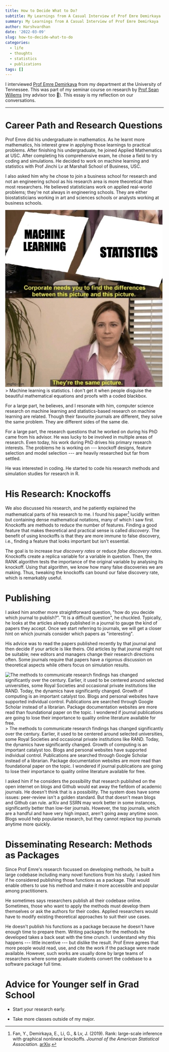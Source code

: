 ```yaml
---
title: How to Decide What to Do?
subtitle: My Learnings from A Casual Interview of Prof Emre Demirkaya
summary: My Learnings from A Casual Interview of Prof Emre Demirkaya
author: Harshvardhan
date: '2022-03-09'
slug: how-to-decide-what-to-do
categories:
  - life
  - thoughts
  - statistics
  - publications
tags: []
---
```


I interviewed [Prof Emre Demirkaya](https://scholar.google.com/citations?user=vCG5bM0AAAAJ&hl=en) from my department at the University of Tennessee. This was part of my seminar course on research by [Prof Sean Willems](https://seanwillems.com/) (my advisor too 🚀). This essay is my reflection on our conversations.

------------------------------------------------------------------------

# Career Path and Research Questions

Prof Emre did his undergraduate in mathematics. As he learnt more mathematics, his interest grew in applying those learnings to practical problems. After finishing his undergraduate, he joined Applied Mathematics at USC. After completing his comprehensive exam, he chose a field to try coding and simulations. He decided to work on machine learning and statistics with Prof Jinchi Lv at Marshall School of Business, USC.

I also asked him why he chose to join a business school for research and not an engineering school as his research area is more theoretical than most researchers. He believed statisticians work on applied real-world problems; they're not always in engineering schools. They are either biostatisticians working in art and sciences schools or analysts working at business schools.

![Machine learning is statistics. I don't get it when people disguise the beautiful mathematical equations and proofs with a coded blackbox.](images/683tnx.jpeg) \> Machine learning is statistics. I don't get it when people disguise the beautiful mathematical equations and proofs with a coded blackbox.

For a large part, he believes, and I resonate with him, computer science research on machine learning and statistics-based research on machine learning are related. Though their favourite journals are different, they solve the same problem. They are different sides of the same die.

For a large part, the research questions that he worked on during his PhD came from his advisor. He was lucky to be involved in multiple areas of research. Even today, his work during PhD drives his primary research interests. The problems he is working on --- knockoff designs, feature selection and model selection --- are heavily researched but far from settled.

He was interested in coding. He started to code his research methods and simulation studies for research in R.

# His Research: Knockoffs

We also discussed his research, and he patiently explained the mathematical parts of his research to me. I found his paper[^1] lucidly written but containing dense mathematical notations, many of which I saw first. Knockoffs are methods to reduce the number of features. Finding a good feature that makes theoretical and practical sense is called *discovery*. The benefit of using knockoffs is that they are more immune to false discovery, i.e., finding a feature that looks important but isn't essential.

[^1]: Fan, Y., Demirkaya, E., Li, G., & Lv, J. (2019). Rank: large-scale inference with graphical nonlinear knockoffs. *Journal of the American Statistical Association*. [arXiv](https://arxiv.org/abs/1709.00092).

The goal is to increase *true discovery rates* or reduce *false discovery rates*. Knockoffs create a replica variable for a variable in question. Then, the RANK algorithm tests the importance of the original variable by analysing its knockoff. Using that algorithm, we know how many false discoveries we are making. Thus, tweaking the knockoffs can bound our false discovery rate, which is remarkably useful.

# Publishing

I asked him another more straightforward question, "how do you decide which journal to publish?". "It is a difficult question", he chuckled. Typically, he looks at the articles already published in a journal to gauge the kind of papers they accept. Once we start referring to journals, we will get a closer hint on which journals consider which papers as "interesting".

His advice was to read the papers published recently by that journal and then decide if your article is like theirs. Old articles by that journal might not be suitable; new editors and managers change their research directions often. Some journals require that papers have a rigorous discussion on theoretical aspects while others focus on simulation results.

![The methods to communicate research findings has changed significantly over the century. Earlier, it used to be centered around selected universities, some Royal Societies and occasional private institutions like RAND. Today, the dynamics have significantly changed. Growth of computing is an important catalyst too. Blogs and personal websites have supported individual control. Publications are searched through Google Scholar instead of a librarian. Package documentation websites are more read than foundational paper on the topic. I wondered if journal publications are going to lose their importance to quality online literature available for free.](images/publications.png) \> The methods to communicate research findings has changed significantly over the century. Earlier, it used to be centered around selected universities, some Royal Societies and occasional private institutions like RAND. Today, the dynamics have significantly changed. Growth of computing is an important catalyst too. Blogs and personal websites have supported individual control. Publications are searched through Google Scholar instead of a librarian. Package documentation websites are more read than foundational paper on the topic. I wondered if journal publications are going to lose their importance to quality online literature available for free.

I asked him if he considers the possibility that research published on the open internet on blogs and Github would eat away the fiefdom of academic journals. He doesn't think that is a possibility. The system does have some issues: peer-review isn't a golden standard. But that doesn't mean blogs and Github can rule. arXiv and SSRN may work better in some instances, significantly better than low-tier journals. However, the top journals, which are a handful and have very high impact, aren't going away anytime soon. Blogs would help popularise research, but they cannot replace top journals anytime more quickly.

# Disseminating Research: Methods as Packages

Since Prof Emre's research focussed on developing methods, he built a large codebase including many novel functions from his study. I asked him if he considered publishing those functions as a package. That would enable others to use his method and make it more accessible and popular among practitioners.

He sometimes says researchers publish all their codebase online. Sometimes, those who want to apply the methods must develop them themselves or ask the authors for their codes. Applied researchers would have to modify existing theoretical approaches to suit their use cases.

He doesn't publish his functions as a package because he doesn't have enough time to prepare them. Writing packages for the methods he developed takes a back seat with the time crunch. I understand why this happens --- little incentive --- but dislike the result. Prof Emre agrees that more people would read, use, and cite the work if the package were made available. However, such works are usually done by large teams of researchers where some graduate students convert the codebase to a software package full time.

# Advice for Younger self in Grad School

-   Start your research early.

-   Take more classes outside of my major.
